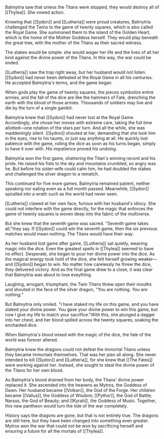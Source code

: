 Balmytria saw that unless the Titans were stopped, they would destroy all of [[Thylea]]. She vowed action.

Knowing that [[Sydon]] and [[Lutheria]] were proud creatures, Balmytria challenged the Twins to the game of twenty squares, which is also called the Royal Game. She summoned them to the island of the Golden Heart, which is the home of the Mother Goddess herself. They would play beneath the great tree, with the mother of the Titans as their sacred witness.

The stakes would be simple: she would wager her life and the lives of all her kind against the divine power of the Titans. In this way, the war could be ended.

[[Lutheria]] saw the trap right away, but her husband would not listen. [[Sydon]] had never been defeated at the Royal Game in all his centuries. He accepted Balmytria's terms, and the game began.

When gods play the game of twenty squares, the pieces symbolize entire armies, and the fall of the dice are like the hammers of Fate, drenching the earth with the blood of those armies. Thousands of soldiers may live and die by the turn of a single gambit.

Balmytria knew that [[Sydon]] had never lost at the Royal Game. Accordingly, she chose her moves with extreme care, taking the full time allotted—one rotation of the stars per turn. And all the while, she was maddeningly silent. [[Sydon]] shouted at her, demanding that she look him in the eyes, rise to his taunts, or just say anything at all. He quickly lost patience with the game, rolling the dice as soon as his turns began, simply to have it over with. His impatience proved his undoing.

Balmytria won the first game, shattering the Titan's winning record and his pride. He raised his fists to the sky and mountains crumbled, so angry was he. But before his sister-wife could calm him, he had doubled the stakes and challenged the silver dragon to a rematch.

This continued for five more games. Balmytria remained patient, neither speaking nor eating even as a full month passed. Meanwhile, [[Sydon]] spiralled into a wrath such as the world had never seen.

[[Lutheria]] clawed at her own face, furious with her husband's idiocy. She could not interfere with the game directly, for the magic that enforces the game of twenty squares is woven deep into the fabric of the multiverse.

But she knew that the seventh game was sacred. "Seventh game takes all,"they say. If [[Sydon]] could win the seventh game, then the six previous matches would mean nothing. The Titans would have their way.

As her husband lost game after game, [[Lutheria]] sat quietly, weaving magic into the dice. Even the greatest spells in [[Thylea]] seemed to have no effect. Desperate, she began to pour her divine power into the dice. As the magical energy took hold of the dice, she felt herself growing weaker—and [[Sydon]] began to win. No matter how carelessly he threw the dice, they delivered victory. And as the final game drew to a close, it was clear that Balmytria was about to lose eveything.

Laughing, arrogant, triumphant, the Twin Titans threw open their mouths and shouted in the face of the silver dragon, "You are nothing. _You are nothing._"

But Balmytria only smiled. "I have staked my life on this game, and you have staked your divine power. You gave your divine power to win this game, but now I give my life to match your sacrifice."With this, she plunged a dagger into her chest, and her blood spilled across the twenty squares, soaking the enchanted dice.

When Balmytria's blood mixed with the magic of the dice, the fate of the world was forever altered.

Balmytria knew the dragons could not defeat the immortal Titans unless they became immortals themselves. That was her plan all along. She never intended to kill [[Sydon]] and [[Lutheria]], for she knew that [[The Fates]] were working against her. Instead, she sought to steal the divine power of the Titans for her own blood.

As Balmytria's blood drained from her body, the Titans' divine power replaced it. She ascended into the heavens as Mytros, the Goddess of Dawn. Her husband became [[Volkan]], the God of the Forge. Her children became [[Vallus]], the Goddess of Wisdom; [[Pythor]], the God of Battle; Narsus, the God of Beauty; and [[Kyrah]], the Goddess of Music. Together, this new pantheon would turn the tide of the war completely.

History says the dragons are gone, but that is not entirely true. The dragons are still here, but they have been changed into something even greater. Mytros won the war that could not be won by sacrificing herself and ensuring a future for all the mortals of [[Thylea]].